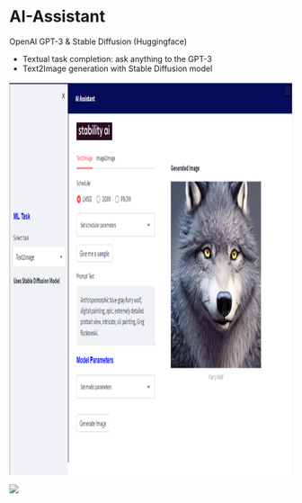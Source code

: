 # AI-Assistant

OpenAI GPT-3 & Stable Diffusion (Huggingface)
- Textual task completion: ask anything to the GPT-3
- Text2Image generation with Stable Diffusion model

<p align="center">
  <img src="https://github.com/rnepal2/AI-Assistant/blob/main/dashboard/Stable%20Diffusion%20Image%20Generation.PNG" width"500" height="700">
</p>

<img src="https://github.com/rnepal2/AI-Assistant/tree/main/dashboard/Stable Diffusion Image Generation.PNG"/>
